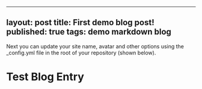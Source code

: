 --------
layout: post
title: First demo blog post!
published: true
tags: demo markdown blog
--------

Next you can update your site name, avatar and other options using the _config.yml file in the root of your repository (shown below).
# Test Blog Entry


